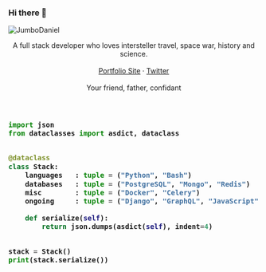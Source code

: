### Hi there 👋
![JumboDaniel](https://fontmeme.com/permalink/201201/33d0b06b529348fe187590f16bd52b41.png)


<p align="center">
A full stack developer who loves intersteller travel, space war, history and science.<br>
<br>
<a href="https://jumbodaniel.netlify.app">Portfolio Site</a>
 · <a href="https://twitter.com/JumboDaniel4">Twitter</a>
<br>
<br>
 Your friend, father, confidant
<br>
<br>
</p>
<h3>
    
```python
​
import json
from dataclasses import asdict, dataclass


@dataclass
class Stack:
    languages   : tuple = ("Python", "Bash")
    databases   : tuple = ("PostgreSQL", "Mongo", "Redis")
    misc        : tuple = ("Docker", "Celery")
    ongoing     : tuple = ("Django", "GraphQL", "JavaScript")

    def serialize(self):
        return json.dumps(asdict(self), indent=4)


stack = Stack()
print(stack.serialize())
​
```
</h3>

<!--
**JumboDaniel/JumboDaniel** is a ✨ _special_ ✨ repository because its `README.md` (this file) appears on your GitHub profile.

<!--Here are some ideas to get you started:

- 🔭 I’m currently working on ...
- 🌱 I’m currently learning ...
- 👯 I’m looking to collaborate on ...
- 🤔 I’m looking for help with ...
- 💬 Ask me about ...
- 📫 How to reach me: ...
- 😄 Pronouns: ...
- ⚡ Fun fact: ...
-->
